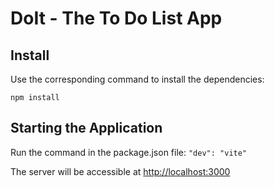 # DoIt - The To Do List App

## Install

Use the corresponding command to install the dependencies:

`npm install`

## Starting the Application

Run the command in the package.json file:
`"dev": "vite"`

The server will be accessible at [http://localhost:3000](http://localhost:3000)
